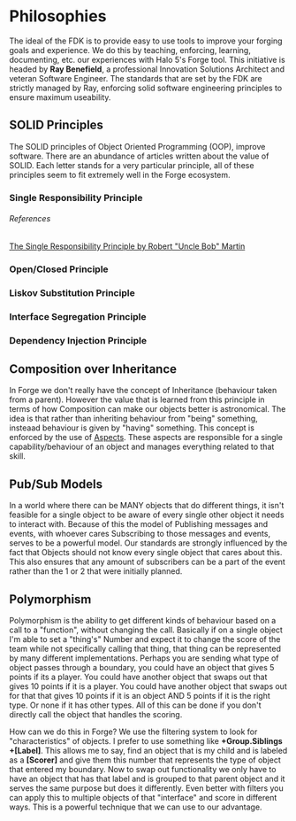 # Philosophies

The ideal of the FDK is to provide easy to use tools to improve your forging
goals and experience. We do this by teaching, enforcing, learning, documenting,
etc. our experiences with Halo 5's Forge tool. This initiative is headed by
**Ray Benefield**, a professional Innovation Solutions Architect and veteran
Software Engineer. The standards that are set by the FDK are strictly managed
by Ray, enforcing solid software engineering principles to ensure maximum
useability.


## SOLID Principles

The SOLID principles of Object Oriented Programming (OOP), improve software.
There are an abundance of articles written about the value of SOLID. Each
letter stands for a very particular principle, all of these principles seem to
fit extremely well in the Forge ecosystem.

### Single Responsibility Principle

###### References

[The Single Responsibility Principle by Robert "Uncle Bob" Martin](https://www.youtube.com/watch?v=Gt0M_OHKhQE)


### Open/Closed Principle


### Liskov Substitution Principle


### Interface Segregation Principle


### Dependency Injection Principle


## Composition over Inheritance

In Forge we don't really have the concept of Inheritance (behaviour taken from
a parent). However the value that is learned from this principle in terms of
how Composition can make our objects better is astronomical. The idea is that
rather than inheriting behaviour from "being" something, insteaad behaviour is
given by "having" something. This concept is enforced by the use of
[Aspects](../aspects). These aspects are responsible for a single
capability/behaviour of an object and manages everything related to that skill.


## Pub/Sub Models

In a world where there can be MANY objects that do different things, it isn't
feasible for a single object to be aware of every single other object it needs
to interact with. Because of this the model of Publishing messages and events,
with whoever cares Subscribing to those messages and events, serves to be a
powerful model. Our standards are strongly influenced by the fact that Objects
should not know every single object that cares about this. This also ensures
that any amount of subscribers can be a part of the event rather than the 1 or
2 that were initially planned.


## Polymorphism

Polymorphism is the ability to get different kinds of behaviour based on a call
to a "function", without changing the call. Basically if on a single object I'm
able to set a "thing's" Number and expect it to change the score of the team
while not specifically calling that thing, that thing can be represented by
many different implementations. Perhaps you are sending what type of object
passes through a boundary, you could have an object that gives 5 points if its
a player. You could have another object that swaps out that gives 10 points if
it is a player. You could have another object that swaps out for that that
gives 10 points if it is an object AND 5 points if it is the right type. Or
none if it has other types. All of this can be done if you don't directly call
the object that handles the scoring.

How can we do this in Forge? We use the filtering system to look for
"characteristics" of objects. I prefer to use something like **+Group.Siblings
+[Label]**. This allows me to say, find an object that is my child and is
labeled as a **[Scorer]** and give them this number that represents the type of
object that entered my boundary. Now to swap out functionality we only have to
have an object that has that label and is grouped to that parent object and it
serves the same purpose but does it differently. Even better with filters you
can apply this to multiple objects of that "interface" and score in different
ways. This is a powerful technique that we can use to our advantage.
